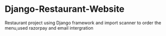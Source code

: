 # Django-Restaurant-Website
Restaurant project using Django framework and import scanner to order the menu,used razorpay and email intergration
